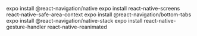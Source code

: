 expo install @react-navigation/native
expo install react-native-screens react-native-safe-area-context
expo install @react-navigation/bottom-tabs
expo install @react-navigation/native-stack
expo install react-native-gesture-handler react-native-reanimated
